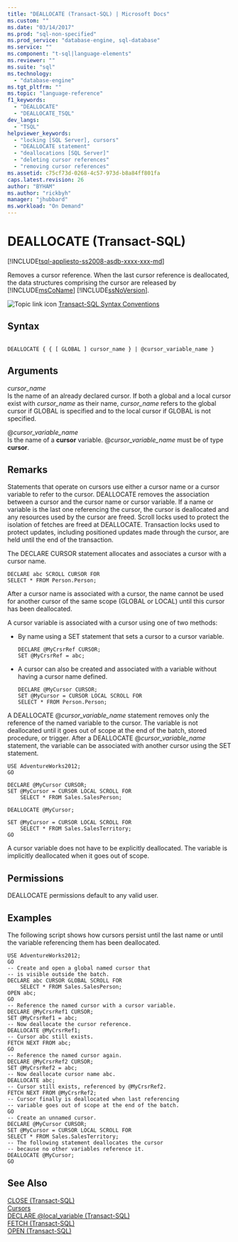 ```yaml
---
title: "DEALLOCATE (Transact-SQL) | Microsoft Docs"
ms.custom: ""
ms.date: "03/14/2017"
ms.prod: "sql-non-specified"
ms.prod_service: "database-engine, sql-database"
ms.service: ""
ms.component: "t-sql|language-elements"
ms.reviewer: ""
ms.suite: "sql"
ms.technology: 
  - "database-engine"
ms.tgt_pltfrm: ""
ms.topic: "language-reference"
f1_keywords: 
  - "DEALLOCATE"
  - "DEALLOCATE_TSQL"
dev_langs: 
  - "TSQL"
helpviewer_keywords: 
  - "locking [SQL Server], cursors"
  - "DEALLOCATE statement"
  - "deallocations [SQL Server]"
  - "deleting cursor references"
  - "removing cursor references"
ms.assetid: c75cf73d-0268-4c57-973d-b8a84ff801fa
caps.latest.revision: 26
author: "BYHAM"
ms.author: "rickbyh"
manager: "jhubbard"
ms.workload: "On Demand"
---
```

# DEALLOCATE (Transact-SQL)
[!INCLUDE[tsql-appliesto-ss2008-asdb-xxxx-xxx-md](../../includes/tsql-appliesto-ss2008-asdb-xxxx-xxx-md.md)]

  Removes a cursor reference. When the last cursor reference is deallocated, the data structures comprising the cursor are released by [!INCLUDE[msCoName](../../includes/msconame-md.md)] [!INCLUDE[ssNoVersion](../../includes/ssnoversion-md.md)].  
  
 ![Topic link icon](../../database-engine/configure-windows/media/topic-link.gif "Topic link icon") [Transact-SQL Syntax Conventions](../../t-sql/language-elements/transact-sql-syntax-conventions-transact-sql.md)  
  
## Syntax  
  
```  
  
DEALLOCATE { { [ GLOBAL ] cursor_name } | @cursor_variable_name }  
```  
  
## Arguments  
 *cursor_name*  
 Is the name of an already declared cursor. If both a global and a local cursor exist with *cursor_name* as their name, *cursor_name* refers to the global cursor if GLOBAL is specified and to the local cursor if GLOBAL is not specified.  
  
 @*cursor_variable_name*  
 Is the name of a **cursor** variable. @*cursor_variable_name* must be of type **cursor**.  
  
## Remarks  
 Statements that operate on cursors use either a cursor name or a cursor variable to refer to the cursor. DEALLOCATE removes the association between a cursor and the cursor name or cursor variable. If a name or variable is the last one referencing the cursor, the cursor is deallocated and any resources used by the cursor are freed. Scroll locks used to protect the isolation of fetches are freed at DEALLOCATE. Transaction locks used to protect updates, including positioned updates made through the cursor, are held until the end of the transaction.  
  
 The DECLARE CURSOR statement allocates and associates a cursor with a cursor name.  
  
```  
DECLARE abc SCROLL CURSOR FOR  
SELECT * FROM Person.Person;  
```  
  
 After a cursor name is associated with a cursor, the name cannot be used for another cursor of the same scope (GLOBAL or LOCAL) until this cursor has been deallocated.  
  
 A cursor variable is associated with a cursor using one of two methods:  
  
-   By name using a SET statement that sets a cursor to a cursor variable.  
  
    ```  
    DECLARE @MyCrsrRef CURSOR;  
    SET @MyCrsrRef = abc;  
    ```  
  
-   A cursor can also be created and associated with a variable without having a cursor name defined.  
  
    ```  
    DECLARE @MyCursor CURSOR;  
    SET @MyCursor = CURSOR LOCAL SCROLL FOR  
    SELECT * FROM Person.Person;  
    ```  
  
 A DEALLOCATE @*cursor_variable_name* statement removes only the reference of the named variable to the cursor. The variable is not deallocated until it goes out of scope at the end of the batch, stored procedure, or trigger. After a DEALLOCATE @*cursor_variable_name* statement, the variable can be associated with another cursor using the SET statement.  
  
```  
USE AdventureWorks2012;  
GO  
  
DECLARE @MyCursor CURSOR;  
SET @MyCursor = CURSOR LOCAL SCROLL FOR  
    SELECT * FROM Sales.SalesPerson;  
  
DEALLOCATE @MyCursor;  
  
SET @MyCursor = CURSOR LOCAL SCROLL FOR  
    SELECT * FROM Sales.SalesTerritory;  
GO  
```  
  
 A cursor variable does not have to be explicitly deallocated. The variable is implicitly deallocated when it goes out of scope.  
  
## Permissions  
 DEALLOCATE permissions default to any valid user.  
  
## Examples  
 The following script shows how cursors persist until the last name or until the variable referencing them has been deallocated.  
  
```  
USE AdventureWorks2012;  
GO  
-- Create and open a global named cursor that  
-- is visible outside the batch.  
DECLARE abc CURSOR GLOBAL SCROLL FOR  
    SELECT * FROM Sales.SalesPerson;  
OPEN abc;  
GO  
-- Reference the named cursor with a cursor variable.  
DECLARE @MyCrsrRef1 CURSOR;  
SET @MyCrsrRef1 = abc;  
-- Now deallocate the cursor reference.  
DEALLOCATE @MyCrsrRef1;  
-- Cursor abc still exists.  
FETCH NEXT FROM abc;  
GO  
-- Reference the named cursor again.  
DECLARE @MyCrsrRef2 CURSOR;  
SET @MyCrsrRef2 = abc;  
-- Now deallocate cursor name abc.  
DEALLOCATE abc;  
-- Cursor still exists, referenced by @MyCrsrRef2.  
FETCH NEXT FROM @MyCrsrRef2;  
-- Cursor finally is deallocated when last referencing  
-- variable goes out of scope at the end of the batch.  
GO  
-- Create an unnamed cursor.  
DECLARE @MyCursor CURSOR;  
SET @MyCursor = CURSOR LOCAL SCROLL FOR  
SELECT * FROM Sales.SalesTerritory;  
-- The following statement deallocates the cursor  
-- because no other variables reference it.  
DEALLOCATE @MyCursor;  
GO  
```  
  
## See Also  
 [CLOSE &#40;Transact-SQL&#41;](../../t-sql/language-elements/close-transact-sql.md)   
 [Cursors](../../relational-databases/cursors.md)   
 [DECLARE @local_variable &#40;Transact-SQL&#41;](../../t-sql/language-elements/declare-local-variable-transact-sql.md)   
 [FETCH &#40;Transact-SQL&#41;](../../t-sql/language-elements/fetch-transact-sql.md)   
 [OPEN &#40;Transact-SQL&#41;](../../t-sql/language-elements/open-transact-sql.md)  
  
  
